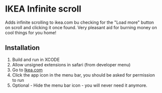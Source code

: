 # IKEA Infinite scroll
Adds infinite scrolling to ikea.com bu checking for the "Load more" button on scroll and clicking it once found. Very pleasant aid for burning money on cool things for you home!


## Installation
1) Build and run in XCODE
2) Allow unsigned extensions in safari (from developer menu)
3) Go to [Ikea.com](https://ikea.com)
4) Click the app icon in the menu bar, you should be asked for permission to run
5) Optional - Hide the menu bar icon - you will never need it anymore.